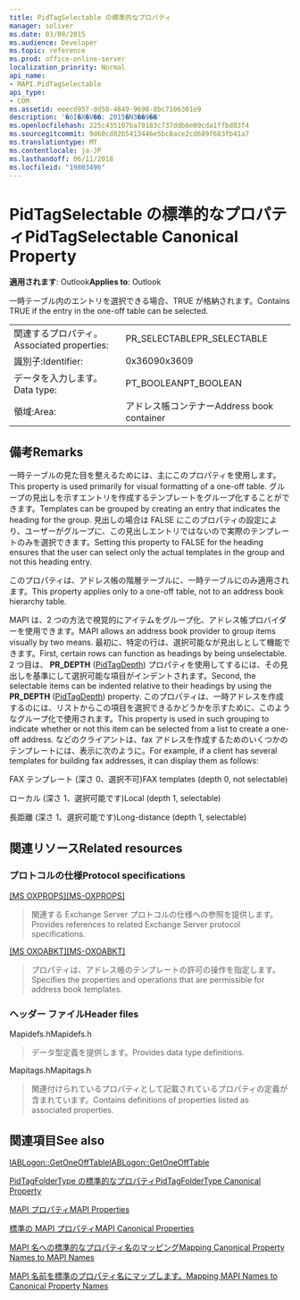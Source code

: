 ```yaml
---
title: PidTagSelectable の標準的なプロパティ
manager: soliver
ms.date: 03/09/2015
ms.audience: Developer
ms.topic: reference
ms.prod: office-online-server
localization_priority: Normal
api_name:
- MAPI.PidTagSelectable
api_type:
- COM
ms.assetid: eeecd957-dd50-4849-9698-8bc7106301e9
description: '�ŏI�X�V��: 2015�N3��9��'
ms.openlocfilehash: 225c435107ba79183c737ddb8e09cda1ffbd83f4
ms.sourcegitcommit: 9d60cd82b5413446e5bc8ace2cd689f683fb41a7
ms.translationtype: MT
ms.contentlocale: ja-JP
ms.lasthandoff: 06/11/2018
ms.locfileid: "19803496"
---
```

# <a name="pidtagselectable-canonical-property"></a><span data-ttu-id="361fa-103">PidTagSelectable の標準的なプロパティ</span><span class="sxs-lookup"><span data-stu-id="361fa-103">PidTagSelectable Canonical Property</span></span>

  
  
<span data-ttu-id="361fa-104">**適用されます**: Outlook</span><span class="sxs-lookup"><span data-stu-id="361fa-104">**Applies to**: Outlook</span></span> 
  
<span data-ttu-id="361fa-105">一時テーブル内のエントリを選択できる場合、TRUE が格納されます。</span><span class="sxs-lookup"><span data-stu-id="361fa-105">Contains TRUE if the entry in the one-off table can be selected.</span></span> 
  
|||
|:-----|:-----|
|<span data-ttu-id="361fa-106">関連するプロパティ。</span><span class="sxs-lookup"><span data-stu-id="361fa-106">Associated properties:</span></span>  <br/> |<span data-ttu-id="361fa-107">PR_SELECTABLE</span><span class="sxs-lookup"><span data-stu-id="361fa-107">PR_SELECTABLE</span></span>  <br/> |
|<span data-ttu-id="361fa-108">識別子:</span><span class="sxs-lookup"><span data-stu-id="361fa-108">Identifier:</span></span>  <br/> |<span data-ttu-id="361fa-109">0x3609</span><span class="sxs-lookup"><span data-stu-id="361fa-109">0x3609</span></span>  <br/> |
|<span data-ttu-id="361fa-110">データを入力します。</span><span class="sxs-lookup"><span data-stu-id="361fa-110">Data type:</span></span>  <br/> |<span data-ttu-id="361fa-111">PT_BOOLEAN</span><span class="sxs-lookup"><span data-stu-id="361fa-111">PT_BOOLEAN</span></span>  <br/> |
|<span data-ttu-id="361fa-112">領域:</span><span class="sxs-lookup"><span data-stu-id="361fa-112">Area:</span></span>  <br/> |<span data-ttu-id="361fa-113">アドレス帳コンテナー</span><span class="sxs-lookup"><span data-stu-id="361fa-113">Address book container</span></span>  <br/> |
   
## <a name="remarks"></a><span data-ttu-id="361fa-114">備考</span><span class="sxs-lookup"><span data-stu-id="361fa-114">Remarks</span></span>

<span data-ttu-id="361fa-115">一時テーブルの見た目を整えるためには、主にこのプロパティを使用します。</span><span class="sxs-lookup"><span data-stu-id="361fa-115">This property is used primarily for visual formatting of a one-off table.</span></span> <span data-ttu-id="361fa-116">グループの見出しを示すエントリを作成するテンプレートをグループ化することができます。</span><span class="sxs-lookup"><span data-stu-id="361fa-116">Templates can be grouped by creating an entry that indicates the heading for the group.</span></span> <span data-ttu-id="361fa-117">見出しの場合は FALSE にこのプロパティの設定により、ユーザーがグループに、この見出しエントリではないので実際のテンプレートのみを選択できます。</span><span class="sxs-lookup"><span data-stu-id="361fa-117">Setting this property to FALSE for the heading ensures that the user can select only the actual templates in the group and not this heading entry.</span></span> 
  
<span data-ttu-id="361fa-118">このプロパティは、アドレス帳の階層テーブルに、一時テーブルにのみ適用されます。</span><span class="sxs-lookup"><span data-stu-id="361fa-118">This property applies only to a one-off table, not to an address book hierarchy table.</span></span> 
  
<span data-ttu-id="361fa-119">MAPI は、2 つの方法で視覚的にアイテムをグループ化、アドレス帳プロバイダーを使用できます。</span><span class="sxs-lookup"><span data-stu-id="361fa-119">MAPI allows an address book provider to group items visually by two means.</span></span> <span data-ttu-id="361fa-120">最初に、特定の行は、選択可能なが見出しとして機能できます。</span><span class="sxs-lookup"><span data-stu-id="361fa-120">First, certain rows can function as headings by being unselectable.</span></span> <span data-ttu-id="361fa-121">2 つ目は、 **PR_DEPTH** ([PidTagDepth](pidtagdepth-canonical-property.md)) プロパティを使用してするには、その見出しを基準にして選択可能な項目がインデントされます。</span><span class="sxs-lookup"><span data-stu-id="361fa-121">Second, the selectable items can be indented relative to their headings by using the **PR_DEPTH** ([PidTagDepth](pidtagdepth-canonical-property.md)) property.</span></span> <span data-ttu-id="361fa-122">このプロパティは、一時アドレスを作成するのには、リストからこの項目を選択できるかどうかを示すために、このようなグループ化で使用されます。</span><span class="sxs-lookup"><span data-stu-id="361fa-122">This property is used in such grouping to indicate whether or not this item can be selected from a list to create a one-off address.</span></span> <span data-ttu-id="361fa-123">などのクライアントは、fax アドレスを作成するためのいくつかのテンプレートには、表示に次のように。</span><span class="sxs-lookup"><span data-stu-id="361fa-123">For example, if a client has several templates for building fax addresses, it can display them as follows:</span></span> 
  
<span data-ttu-id="361fa-124">FAX テンプレート (深さ 0、選択不可)</span><span class="sxs-lookup"><span data-stu-id="361fa-124">FAX templates (depth 0, not selectable)</span></span>
  
 <span data-ttu-id="361fa-125">ローカル (深さ 1、選択可能です)</span><span class="sxs-lookup"><span data-stu-id="361fa-125">Local (depth 1, selectable)</span></span> 
  
 <span data-ttu-id="361fa-126">長距離 (深さ 1、選択可能です)</span><span class="sxs-lookup"><span data-stu-id="361fa-126">Long-distance (depth 1, selectable)</span></span> 
  
## <a name="related-resources"></a><span data-ttu-id="361fa-127">関連リソース</span><span class="sxs-lookup"><span data-stu-id="361fa-127">Related resources</span></span>

### <a name="protocol-specifications"></a><span data-ttu-id="361fa-128">プロトコルの仕様</span><span class="sxs-lookup"><span data-stu-id="361fa-128">Protocol specifications</span></span>

<span data-ttu-id="361fa-129">[[MS OXPROPS]](http://msdn.microsoft.com/library/f6ab1613-aefe-447d-a49c-18217230b148%28Office.15%29.aspx)</span><span class="sxs-lookup"><span data-stu-id="361fa-129">[[MS-OXPROPS]](http://msdn.microsoft.com/library/f6ab1613-aefe-447d-a49c-18217230b148%28Office.15%29.aspx)</span></span>
  
> <span data-ttu-id="361fa-130">関連する Exchange Server プロトコルの仕様への参照を提供します。</span><span class="sxs-lookup"><span data-stu-id="361fa-130">Provides references to related Exchange Server protocol specifications.</span></span>
    
<span data-ttu-id="361fa-131">[[MS OXOABKT]](http://msdn.microsoft.com/library/cd5a3e78-1eeb-4a75-88eb-e82c8c96ff31%28Office.15%29.aspx)</span><span class="sxs-lookup"><span data-stu-id="361fa-131">[[MS-OXOABKT]](http://msdn.microsoft.com/library/cd5a3e78-1eeb-4a75-88eb-e82c8c96ff31%28Office.15%29.aspx)</span></span>
  
> <span data-ttu-id="361fa-132">プロパティは、アドレス帳のテンプレートの許可の操作を指定します。</span><span class="sxs-lookup"><span data-stu-id="361fa-132">Specifies the properties and operations that are permissible for address book templates.</span></span>
    
### <a name="header-files"></a><span data-ttu-id="361fa-133">ヘッダー ファイル</span><span class="sxs-lookup"><span data-stu-id="361fa-133">Header files</span></span>

<span data-ttu-id="361fa-134">Mapidefs.h</span><span class="sxs-lookup"><span data-stu-id="361fa-134">Mapidefs.h</span></span>
  
> <span data-ttu-id="361fa-135">データ型定義を提供します。</span><span class="sxs-lookup"><span data-stu-id="361fa-135">Provides data type definitions.</span></span>
    
<span data-ttu-id="361fa-136">Mapitags.h</span><span class="sxs-lookup"><span data-stu-id="361fa-136">Mapitags.h</span></span>
  
> <span data-ttu-id="361fa-137">関連付けられているプロパティとして記載されているプロパティの定義が含まれています。</span><span class="sxs-lookup"><span data-stu-id="361fa-137">Contains definitions of properties listed as associated properties.</span></span>
    
## <a name="see-also"></a><span data-ttu-id="361fa-138">関連項目</span><span class="sxs-lookup"><span data-stu-id="361fa-138">See also</span></span>



[<span data-ttu-id="361fa-139">IABLogon::GetOneOffTable</span><span class="sxs-lookup"><span data-stu-id="361fa-139">IABLogon::GetOneOffTable</span></span>](iablogon-getoneofftable.md)
  
[<span data-ttu-id="361fa-140">PidTagFolderType の標準的なプロパティ</span><span class="sxs-lookup"><span data-stu-id="361fa-140">PidTagFolderType Canonical Property</span></span>](pidtagfoldertype-canonical-property.md)


[<span data-ttu-id="361fa-141">MAPI プロパティ</span><span class="sxs-lookup"><span data-stu-id="361fa-141">MAPI Properties</span></span>](mapi-properties.md)
  
[<span data-ttu-id="361fa-142">標準の MAPI プロパティ</span><span class="sxs-lookup"><span data-stu-id="361fa-142">MAPI Canonical Properties</span></span>](mapi-canonical-properties.md)
  
[<span data-ttu-id="361fa-143">MAPI 名への標準的なプロパティ名のマッピング</span><span class="sxs-lookup"><span data-stu-id="361fa-143">Mapping Canonical Property Names to MAPI Names</span></span>](mapping-canonical-property-names-to-mapi-names.md)
  
[<span data-ttu-id="361fa-144">MAPI 名前を標準のプロパティ名にマップします。</span><span class="sxs-lookup"><span data-stu-id="361fa-144">Mapping MAPI Names to Canonical Property Names</span></span>](mapping-mapi-names-to-canonical-property-names.md)

